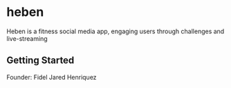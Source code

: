 # heben

Heben is a fitness social media app, engaging users through challenges and live-streaming

## Getting Started

Founder: Fidel Jared Henriquez
